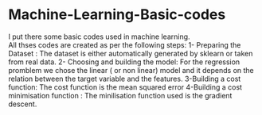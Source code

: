 # Machine-Learning-Basic-codes
I put there some basic codes used in machine learning.  
All thses codes are created as per the following steps: 
1- Preparing the Dataset : 
  The dataset is either automatically generated by sklearn or taken from real data. 
2- Choosing and building the model:
  For the regression promblem we chose the linear ( or non linear) model and it depends on 
  the relation between the target variable and the features.
3-Building a cost function: 
  The cost function is the mean squared error
4-Building a cost minimisation function : 
  The minilisation function used is the gradient descent.
  
  
